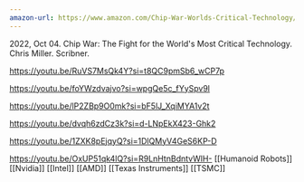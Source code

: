 ```yaml
---
amazon-url: https://www.amazon.com/Chip-War-Worlds-Critical-Technology/dp/1982172002
---
```

2022, Oct 04. Chip War: The Fight for the World's Most Critical Technology. Chris Miller. Scribner.  

https://youtu.be/RuVS7MsQk4Y?si=t8QC9pmSb6_wCP7p

https://youtu.be/foYWzdvajvo?si=wpgQe5c_fYySpv9l

https://youtu.be/lP2ZBp9O0mk?si=bF5lJ_XqiMYA1v2t

https://youtu.be/dvqh6zdCz3k?si=d-LNpEkX423-Ghk2

https://youtu.be/1ZXK8pEjqyQ?si=1DlQMyV4GeS6KP-D

https://youtu.be/OxUP51qk4lQ?si=R9LnHtnBdntvWlH-
[[Humanoid Robots]]
[[Nvidia]]
[[Intel]]
[[AMD]]
[[Texas Instruments]]
[[TSMC]]
